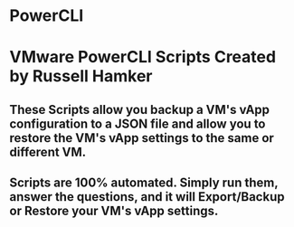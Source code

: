 # PowerCLI
# VMware PowerCLI Scripts Created by Russell Hamker
## These Scripts allow you backup a VM's vApp configuration to a JSON file and allow you to restore the VM's vApp settings to the same or different VM.
## Scripts are 100% automated. Simply run them, answer the questions, and it will Export/Backup or Restore your VM's vApp settings.
